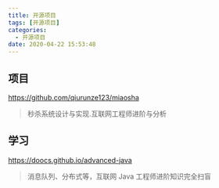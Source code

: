 ```yaml
---
title: 开源项目
tags: [开源项目]
categories:
  - 开源项目
date: 2020-04-22 15:53:48
---
```


## 项目

https://github.com/qiurunze123/miaosha

>秒杀系统设计与实现.互联网工程师进阶与分析



## 学习

https://doocs.github.io/advanced-java

> 消息队列、分布式等，互联网 Java 工程师进阶知识完全扫盲